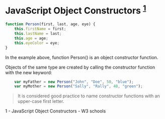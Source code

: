 # JavaScript Object Constructors <sup>[1](#JavaScriptObjectConstructors)</sup>

```javaScript
function Person(first, last, age, eye) {
    this.firstName = first;
    this.lastName = last;
    this.age = age;
    this.eyeColor = eye;
}
```
In the example above, function Person() is an object constructor function.

Objects of the same type are created by calling the constructor function with the new keyword:

```javaScript
    var myFather = new Person("John", "Doe", 50, "blue");
    var myMother = new Person("Sally", "Rally", 48, "green");
```

> It is considered good practice to name constructor functions with an upper-case first letter.

<a name="JavaScriptObjectConstructors">1 - JavaScript Object Constructors - W3 schools</a>